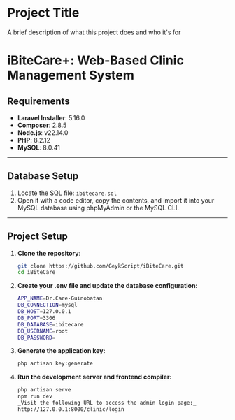 # Project Title

A brief description of what this project does and who it's for

# iBiteCare+: Web-Based Clinic Management System

## Requirements

-   **Laravel Installer**: 5.16.0
-   **Composer**: 2.8.5
-   **Node.js**: v22.14.0
-   **PHP**: 8.2.12
-   **MySQL**: 8.0.41

---

## Database Setup

1. Locate the SQL file: `ibitecare.sql`
2. Open it with a code editor, copy the contents, and import it into your MySQL database using phpMyAdmin or the MySQL CLI.

---

## Project Setup

1. **Clone the repository**:

    ```bash
    git clone https://github.com/GeykScript/iBiteCare.git
    cd iBiteCare

    ```

2. **Create your .env file and update the database configuration:**

    ```bash
    APP_NAME=Dr.Care-Guinobatan
    DB_CONNECTION=mysql
    DB_HOST=127.0.0.1
    DB_PORT=3306
    DB_DATABASE=ibitecare
    DB_USERNAME=root
    DB_PASSWORD=

    ```

3. **Generate the application key:**
    ```bash
    php artisan key:generate
    ```
4. **Run the development server and frontend compiler:**
   ```bash
   php artisan serve
   npm run dev  
   _Visit the following URL to access the admin login page:_
   http://127.0.0.1:8000/clinic/login

